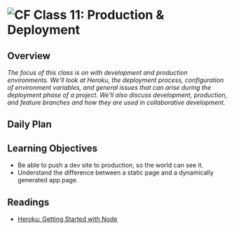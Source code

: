 ![CF](https://i.imgur.com/7v5ASc8.png)  Class 11: Production & Deployment
=======
## Overview
<!-- Provide a general overview of the daily concepts and processes that will be covered in lectures and labs -->
*The focus of this class is on with development and production environments. We'll look at Heroku, the deployment process, configuration of environment variables, and general issues that can arise during the deployment phase of a project. We'll also discuss development, production, and feature branches and how they are used in collaborative development.*

## Daily Plan


## Learning Objectives
<!--
ABCD:
  Audience: Program participants
  Behavior: Expected learning/behavior changes/results
  Condition:
    Circumstances that lead to change/result
    When change/result are expected to occur
  Degree: How much change occurs (%) for how many participants (#)
-->

- Be able to push a dev site to production, so the world can see it.
- Understand the difference between a static page and a dynamically generated app page.

## Readings
<!-- List of readings required for this content; readings being completed by the start of this lecture -->

- [Heroku: Getting Started with Node](https://devcenter.heroku.com/articles/getting-started-with-nodejs#introduction)
